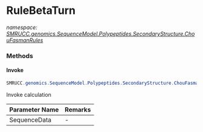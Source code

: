 ﻿# RuleBetaTurn
_namespace: [SMRUCC.genomics.SequenceModel.Polypeptides.SecondaryStructure.ChouFasmanRules](./index.md)_





### Methods

#### Invoke
```csharp
SMRUCC.genomics.SequenceModel.Polypeptides.SecondaryStructure.ChouFasmanRules.RuleBetaTurn.Invoke(SMRUCC.genomics.SequenceModel.Polypeptides.SecondaryStructure.AminoAcid[])
```
Invoke calculation

|Parameter Name|Remarks|
|--------------|-------|
|SequenceData|-|



